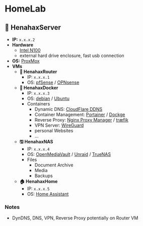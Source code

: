 # HomeLab

## 🍗 HenahaxServer

- **IP:** `x.x.x.2`
- **Hardware**
  - [Intel N100](https://www.amazon.de/AIOPCWA-Support-Storage-2-5GbE-Computer/dp/B0D5LCLQL6)
  - external hard drive enclosure, fast usb connection
- **OS:** [ProxMox](https://www.proxmox.com/)
- **VMs**
  - **🛜 HenahaxRouter**
    - IP: `x.x.x.1`
    - OS: [pfSense](https://www.pfsense.org/) / [OPNsense](https://opnsense.org/)
  - **🐋 HenahaxDocker**
    - IP: `x.x.x.3`
    - OS: [debian](https://www.debian.org/index.de.html/) / [Ubuntu](https://ubuntu.com/)
    - Containers
      - Dynamic DNS: [CloudFlare DDNS](https://hub.docker.com/r/oznu/cloudflare-ddns/)
      - Container Management: [Portainer](https://www.portainer.io/) / [Dockge](https://dockge.kuma.pet/)
      - Reverse Proxy: [Nginx Proxy Manager](https://nginxproxymanager.com/) / [træfik](https://traefik.io/)
      - VPN Server: [WireGuard](https://www.wireguard.com/)
      - personal Websites
      - ...
  - **🖫 HenahaxNAS**
    - IP: `x.x.x.4`
    - OS: [OpenMediaVault](https://www.openmediavault.org/) / [Unraid](https://unraid.net/) / [TrueNAS](https://www.truenas.com/)
    - Files
      - Document Archive
      - Media
      - Backups
  - **🏠 HenahaxHome**
    - IP: `x.x.x.5`
    - OS: [Home Assistant](https://www.home-assistant.io/)

### Notes

- DynDNS, DNS, VPN, Reverse Proxy potentially on Router VM
